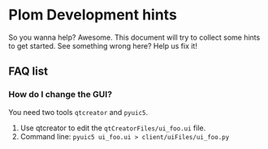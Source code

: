 # Plom Development hints

So you wanna help?  Awesome.  This document will try to collect some hints to get started.  See something wrong here?  Help us fix it!

## FAQ list

### How do I change the GUI?

You need two tools `qtcreator` and `pyuic5`.

1. Use qtcreator to edit the `qtCreatorFiles/ui_foo.ui` file.
2. Command line: `pyuic5 ui_foo.ui > client/uiFiles/ui_foo.py`
